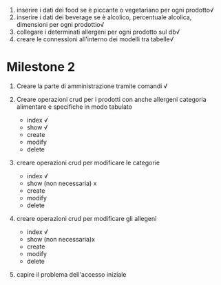1. inserire i dati dei food se è piccante o vegetariano per ogni prodotto√
2. inserire i dati dei beverage se è alcolico, percentuale alcolica, dimensioni per ogni prodottio√
3. collegare i determinati allergeni per ogni prodotto sul db√
4. creare le connessioni all'interno dei modelli tra tabelle√



# Milestone 2 
1. Creare la parte di amministrazione tramite comandi √
2. Creare operazioni crud per i prodotti con anche allergeni categoria alimentare e specifiche in modo tabulato 
    - index √
    - show √
    - create 
    - modify 
    - delete 
3. creare operazioni crud per modificare le  categorie
    - index √
    - show (non necessaria) x
    - create 
    - modify 
    - delete 
4. creare operazioni crud per modificare gli allegeni
    - index √
    - show (non necessaria)x
    - create 
    - modify 
    - delete 


5. capire il problema dell'accesso iniziale


